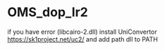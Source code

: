 # OMS_dop_lr2
if you have error (libcairo-2.dll)
install UniConvertor https://sk1project.net/uc2/ and add path dll to PATH